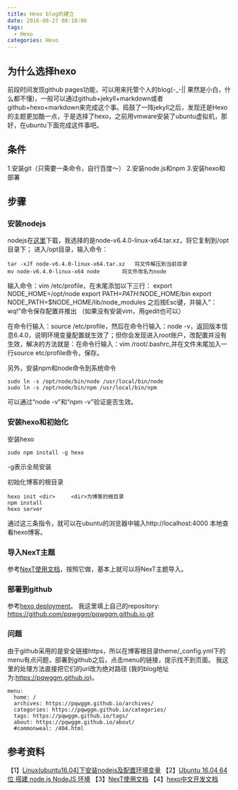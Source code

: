 ```yaml
---
title: Hexo blog的建立
date: 2016-08-27 08:18:06
tags:
  - Hexo
categories: Hexo
---
```

## 为什么选择hexo

前段时间发现github pages功能，可以用来托管个人的blog(-_-|| 果然是小白，什么都不懂)，一般可以通过github+jekyll+markdown或者github+hexo+markdown来完成这个事。捣鼓了一阵jekyll之后，发现还是Hexo的主题更加酷一点，于是选择了hexo，之前用vmware安装了ubuntu虚拟机，那好，在ubuntu下面完成这件事吧。

<!-- more -->

## 条件

1.安装git（只需要一条命令，自行百度～）
2.安装node.js和npm
3.安装hexo和部署

## 步骤
### 安装nodejs
nodejs在[这里](https://npm.taobao.org/mirrors/node)下载，我选择的是node-v6.4.0-linux-x64.tar.xz，将它复制到/opt目录下；
进入/opt目录，输入命令：
```
tar -xJf node-v6.4.0-linux-x64.tar.xz	将文件解压到当前目录
mv node-v6.4.0-linux-x64 node		将文件改名为node

```
输入命令：vim /etc/profile，在末尾添加以下三行：
export NODE_HOME=/opt/node
export PATH=$PATH:$NODE_HOME/bin 
export NODE_PATH=$NODE_HOME/lib/node_modules
之后按Esc键，并输入“：wq!”命令保存配置并推出
（如果没有安装vim，用gedit也可以）

在命令行输入：source /etc/profile，然后在命令行输入：node -v，返回版本信息6.4.0，说明环境变量配置就生效了；但你会发现进入root账户，改配置并没有生效，解决的方法就是：在命令行输入：vim /root/.bashrc,并在文件末尾加入一行source etc/profile命令，保存。

另外，安装npm和node命令到系统命令
```
sudo ln -s /opt/node/bin/node /usr/local/bin/node 
sudo ln -s /opt/node/bin/npm /usr/local/bin/npm
```
可以通过“node -v”和“npm -v”验证是否生效。

### 安装hexo和初始化
安装hexo
```
sudo npm install -g hexo
```
-g表示全局安装

初始化博客的根目录
```
hexo init <dir>		<dir>为博客的根目录
npm install
hexo server
```
通过这三条指令，就可以在ubuntu的浏览器中输入http://localhost:4000 本地查看hexo博客。

### 导入NexT主题
参考[NexT使用文档](http://theme-next.iissnan.com/getting-started.html)，按照它做，基本上就可以将NexT主题导入。

### 部署到github
参考[hexo deployment](https://hexo.io/zh-cn/docs/deployment.html)。
我这里填上自己的repository: https://github.com/pqwggm/pqwggm.github.io.git

### 问题
由于github采用的是安全链接https，所以在博客根目录theme/_config.yml下的menu有点问题，部署到github之后，点击menu的链接，提示找不到页面。
我这里的处理方法直接把它们的url改为绝对路径
(我的blog地址为:https://pqwggm.github.io)。
```
menu:
  home: /
  archives: https://pqwggm.github.io/archives/
  categories: https://pqwggm.github.io/categories/
  tags: https://pqwggm.github.io/tags/
  about: https://pqwggm.github.io/about/
  #commonweal: /404.html
```

## 参考资料
【1】[Linux(ubuntu16.04)下安装nodejs及配置环境变量](http://jingyan.baidu.com/article/25648fc18ee5bd9190fd0058.html?st=2&os=0&bd_page_type=1&net_type=1)
【2】[Ubuntu 16.04 64位 搭建 node.js NodeJS 环境](http://blog.csdn.net/caib1109/article/details/51804687)
【3】[NexT使用文档](http://theme-next.iissnan.com/getting-started.html)
【4】[hexo中文开发文档](https://hexo.io/zh-cn/docs/)



